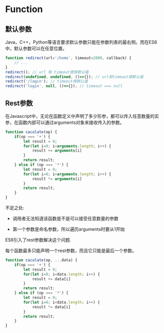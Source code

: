 # Function

## 默认参数

Java，C++，Python等语言要求默认参数只能在参数列表的最右侧。而在ES6中，默认参数可以在任意位置。

```javascript
function redirect(url='/home', timeout=2000, callback) {
    // ...
}
redirect(); // url 和 timeout使用默认值
redirect(undefined, undefined, ()=>{}); // url和timeout用默认值
redirect('/login'); // timeout用默认值
redirect('login', null, ()=>{}); // timeout === null
```

## Rest参数

在Javascript中，无论在函数定义中声明了多少形参，都可以传入任意数量的实参，在函数内部可以通过arguments对象来接收传入的参数。

```javascript
function caculate(op) {
    if(op === '+') {
        let result = 0;
        for(let i=0; i<arguments.length; i++) {
            result += arguments[i]
        }
        return result;
    } else if (op === '*') {
        let result = 0;
        for(let i=0; i<arguments.length; i++) {
            result *= arguments[i]
        }
        return result;
    }
}
```

不足之处:

* 调用者无法知道该函数是不是可以接受任意数量的参数

* 第一个参数是命名参数，所以遍历arguments时要从1开始

ES6引入了rest参数解决这个问题.

每个函数最多只能声明一个rest参数，而且它只能是最后一个参数。

```javascript
function caculate(op, ...data) {
    if(op === '+') {
        let result = 0;
        for(let i=0; i<data.length; i++) {
            result += data[i]
        }
        return result;
    } else if (op === '*') {
        let result = 0;
        for(let i=0; i<data.length; i++) {
            result *= data[i]
        }
        return result;
    }
}
```
